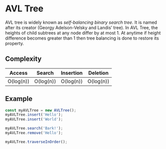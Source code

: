 # AVL Tree

AVL tree is widely known as _self-balancing binary search tree_.
It is named after its creator (Georgy Adelson-Velsky and Landis’ tree).
In AVL Tree, the heights of child subtrees at any node differ by at most 1.
At anytime if height difference becomes greater than 1 then tree balancing is done to restore its property.

## Complexity

| Access    | Search    | Insertion | Deletion  |
| --------- | --------- | --------- | --------- |
| O(log(n)) | O(log(n)) | O(log(n)) | O(log(n)) |

## Example

```javascript
const myAVLTree = new AVLTree();
myAVLTree.insert('Hello');
myAVLTree.insert('World');

myAVLTree.search('Bark!');
myAVLTree.remove('Hello');

myAVLTree.traverseInOrder();
```
